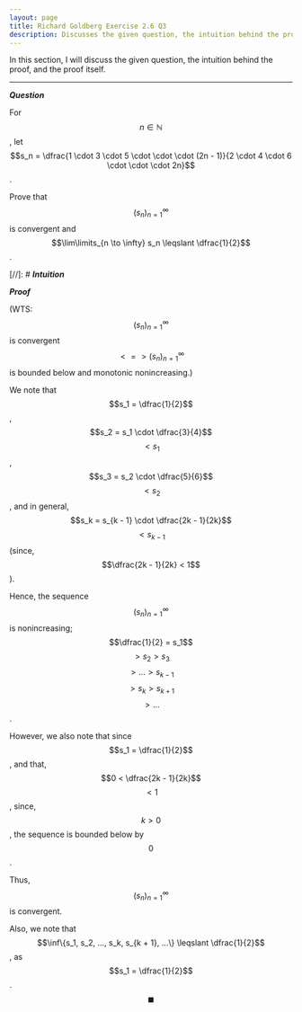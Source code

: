 ```yaml
---
layout: page
title: Richard Goldberg Exercise 2.6 Q3
description: Discusses the given question, the intuition behind the proof, and the proof itself
---
```


In this section, I will discuss the given question, the intuition behind the proof, and the
proof itself.

---

_**Question**_

For $$n \in \mathbb{N}$$,
let $$s_n = \dfrac{1 \cdot 3 \cdot 5 \cdot \cdot \cdot (2n - 1)}{2 \cdot 4 \cdot 6 \cdot \cdot \cdot 2n}$$.

Prove that
$$(s_n)_{n=1}^\infty$$ is convergent and $$\lim\limits_{n \to \infty} s_n \leqslant \dfrac{1}{2}$$.

[//]: # _**Intuition**_

_**Proof**_

(WTS: $$(s_n)_{n=1}^\infty$$ is convergent $$<=> (s_n)_{n=1}^\infty$$ is bounded
below and monotonic nonincreasing.)

We note that $$s_1 = \dfrac{1}{2}$$, $$s_2 = s_1 \cdot \dfrac{3}{4}$$ $$ < s_1$$,
$$s_3 = s_2 \cdot \dfrac{5}{6}$$ $$ < s_2$$, and in general,
$$s_k = s_{k - 1} \cdot \dfrac{2k - 1}{2k}$$ $$ < s_{k - 1}$$
(since, $$\dfrac{2k - 1}{2k} < 1$$).

Hence, the sequence $$(s_n)_{n=1}^\infty$$ is nonincreasing; $$\dfrac{1}{2} = s_1$$
$$ > s_2 > s_3$$ $$ > ... > s_{k - 1}$$ $$ > s_k > s_{k + 1}$$ $$ > ...$$.

However, we also note that since $$s_1 = \dfrac{1}{2}$$, and that,
$$0 < \dfrac{2k - 1}{2k}$$ $$ < 1$$, since, $$k > 0$$, the sequence is bounded
below by $$0$$.

Thus, $$(s_n)_{n=1}^\infty$$ is convergent.

Also, we note that $$\inf\{s_1, s_2, ..., s_k, s_{k + 1}, ...\} \leqslant \dfrac{1}{2}$$,
as $$s_1 = \dfrac{1}{2}$$. $$\blacksquare$$
